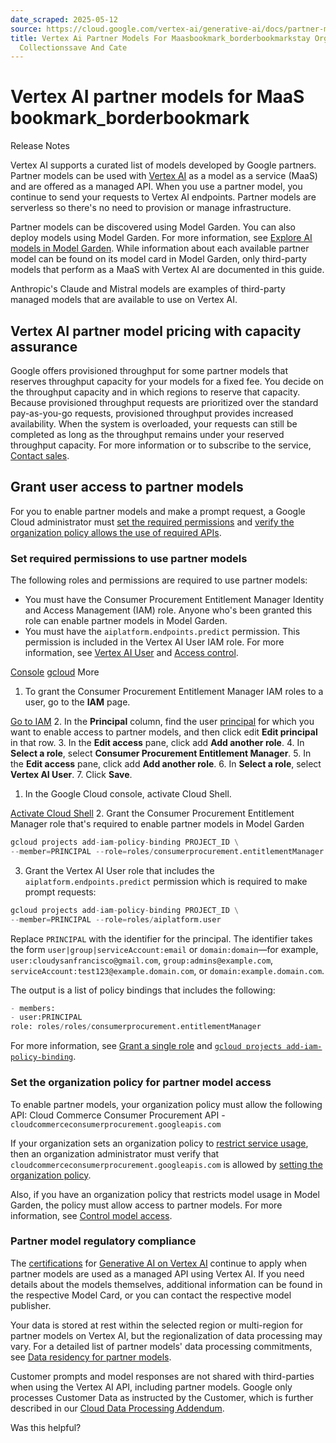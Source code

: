 ```yaml
---
date_scraped: 2025-05-12
source: https://cloud.google.com/vertex-ai/generative-ai/docs/partner-models/use-partner-models
title: Vertex Ai Partner Models For Maasbookmark_borderbookmarkstay Organized With
  Collectionssave And Cate
---
```


# Vertex AI partner models for MaaS bookmark\_borderbookmark 

Release Notes

Vertex AI supports a curated list of models developed by Google partners.
Partner models can be used with [Vertex AI](../start/express-mode/Tutorial-Vertex-AI-API-in-express-mode.md) as a model
as a service (MaaS) and are offered as a managed API. When you use a partner
model, you continue to send your requests to Vertex AI endpoints. Partner
models are serverless so there's no need to provision or manage infrastructure.

Partner models can be discovered using Model Garden. You can also
deploy models using Model Garden. For more information, see
[Explore AI models in
Model Garden](https://cloud.google.com/vertex-ai/generative-ai/docs/model-garden/explore-models).
While information about each available partner model can be found on its model
card in Model Garden, only third-party models that perform as a
MaaS with Vertex AI are documented in this guide.

Anthropic's Claude and Mistral models are examples of third-party managed models
that are available to use on Vertex AI.

## Vertex AI partner model pricing with capacity assurance

Google offers provisioned throughput for some partner models that reserves
throughput capacity for your models for a fixed fee. You decide on the
throughput capacity and in which regions to reserve that capacity. Because
provisioned throughput requests are prioritized over the standard pay-as-you-go
requests, provisioned throughput provides increased availability. When the
system is overloaded, your requests can still be completed as long as the
throughput remains under your reserved throughput capacity. For more information
or to subscribe to the service, [Contact sales](https://cloud.google.com/contact).

## Grant user access to partner models

For you to enable partner models and make a prompt request, a Google Cloud
administrator must [set the required permissions](#set-permissions) and [verify
the organization policy allows the use of required
APIs](#set-organization-policy).

### Set required permissions to use partner models

The following roles and permissions are required to use partner models:

- You must have the Consumer Procurement Entitlement Manager
 Identity and Access Management (IAM) role. Anyone who's been granted this role can
 enable partner models in Model Garden.
- You must have the `aiplatform.endpoints.predict` permission. This
 permission is included in the Vertex AI User IAM role.
 For more information, see [Vertex AI
 User](https://cloud.google.com/vertex-ai/docs/general/access-control#aiplatform.user) and [Access
 control](../access-control_1.md).

[Console](#console) [gcloud](#gcloud) 
More

1. To grant the Consumer Procurement Entitlement Manager IAM
 roles to a user, go to the **IAM** page.

 [Go to IAM](https://console.cloud.google.com/projectselector/iam-admin/iam?supportedpurview=)
2. In the **Principal** column, find the user
 [principal](https://cloud.google.com/iam/docs/overview#concepts_related_identity) for which you
 want to enable access to partner models, and then click
 edit **Edit principal** in that row.
3. In the **Edit access** pane, click
 add **Add another role**.
4. In **Select a role**, select **Consumer Procurement Entitlement Manager**.
5. In the **Edit access** pane, click
 add **Add another role**.
6. In **Select a role**, select **Vertex AI User**.
7. Click **Save**.

1. In the Google Cloud console, activate Cloud Shell.

 [Activate Cloud Shell](https://console.cloud.google.com/?cloudshell=true)
2. Grant the Consumer Procurement Entitlement Manager role that's required
 to enable partner models in Model Garden

 ```python
 gcloud projects add-iam-policy-binding PROJECT_ID \
 --member=PRINCIPAL --role=roles/consumerprocurement.entitlementManager

 ```
3. Grant the Vertex AI User role that includes the
 `aiplatform.endpoints.predict` permission which is required to make
 prompt requests:

 ```python
 gcloud projects add-iam-policy-binding PROJECT_ID \
 --member=PRINCIPAL --role=roles/aiplatform.user

 ```

 Replace `PRINCIPAL` with the identifier for
 the principal. The identifier takes the form
 `user|group|serviceAccount:email` or `domain:domain`—for
 example, `user:cloudysanfrancisco@gmail.com`,
 `group:admins@example.com`,
 `serviceAccount:test123@example.domain.com`, or
 `domain:example.domain.com`.

 The output is a list of policy bindings that includes the following:

 ```python
 - members:
 - user:PRINCIPAL
 role: roles/roles/consumerprocurement.entitlementManager

 ```

 For more information, see
 [Grant a single role](https://cloud.google.com/iam/docs/granting-changing-revoking-access#grant-single-role)
 and
 [`gcloud projects add-iam-policy-binding`](https://cloud.google.com/sdk/gcloud/reference/projects/add-iam-policy-binding).

### Set the organization policy for partner model access

To enable partner models, your organization policy must allow the following
API: Cloud Commerce Consumer Procurement API - `cloudcommerceconsumerprocurement.googleapis.com`

If your organization sets an organization policy to
[restrict service usage](https://cloud.google.com/resource-manager/docs/organization-policy/restricting-resources),
then an organization administrator must verify that
`cloudcommerceconsumerprocurement.googleapis.com` is allowed by
[setting the organization policy](https://cloud.google.com/resource-manager/docs/organization-policy/restricting-resources#setting_the_organization_policy).

Also, if you have an organization policy that restricts model usage in
Model Garden, the policy must allow access to partner models. For more
information, see [Control model
access](../control-model-access.md).

### Partner model regulatory compliance

The [certifications](https://cloud.google.com/security/compliance/services-in-scope) for
[Generative AI on Vertex AI](../code/code-models-overview.md) continue to
apply when partner models are used as a managed API using Vertex AI.
If you need details about the models themselves, additional information can be
found in the respective Model Card, or you can contact the respective model
publisher.

Your data is stored at rest within the selected region or multi-region for
partner models on Vertex AI, but the regionalization of data
processing may vary. For a detailed list of partner models' data processing
commitments, see [Data residency for partner
models](https://cloud.google.com/vertex-ai/generative-ai/docs/learn/locations#ml-processing-partner-models).

Customer prompts and model responses are not shared with third-parties when
using the Vertex AI API, including partner models. Google only processes
Customer Data as instructed by the Customer, which is further described in our
[Cloud Data Processing Addendum](https://cloud.google.com/terms/data-processing-addendum).

Was this helpful?